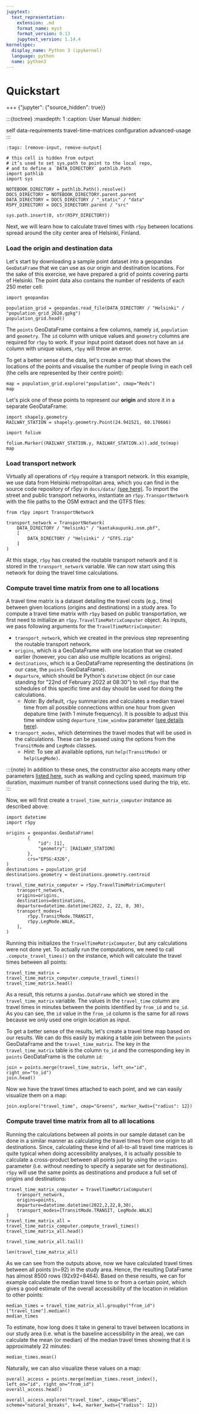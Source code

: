 ```yaml
---
jupytext:
  text_representation:
    extension: .md
    format_name: myst
    format_version: 0.13
    jupytext_version: 1.14.4
kernelspec:
  display_name: Python 3 (ipykernel)
  language: python
  name: python3
---
```


# Quickstart

+++ {"jupyter": {"source_hidden": true}}

:::{toctree}
:maxdepth: 1
:caption: User Manual
:hidden:

self
data-requirements
travel-time-matrices
configuration
advanced-usage
:::

```{code-cell}
:tags: [remove-input, remove-output]

# this cell is hidden from output
# it’s used to set sys.path to point to the local repo,
# and to define a `DATA_DIRECTORY` pathlib.Path
import pathlib
import sys

NOTEBOOK_DIRECTORY = pathlib.Path().resolve()
DOCS_DIRECTORY = NOTEBOOK_DIRECTORY.parent.parent
DATA_DIRECTORY = DOCS_DIRECTORY / "_static" / "data"
R5PY_DIRECTORY = DOCS_DIRECTORY.parent / "src"

sys.path.insert(0, str(R5PY_DIRECTORY))
```

Next, we will learn how to calculate travel times with `r5py` between locations spread around the city center area of Helsinki, Finland.

### Load the origin and destination data

Let's start by downloading a sample point dataset into a geopandas `GeoDataFrame` that we can use as our origin and destination locations. For the sake of this exercise, we have prepared a grid of points covering parts of Helsinki. The point data also contains the number of residents of each 250 meter cell:

```{code-cell}
import geopandas

population_grid = geopandas.read_file(DATA_DIRECTORY / "Helsinki" / "population_grid_2020.gpkg")
population_grid.head()
```

The `points` GeoDataFrame contains a few columns, namely `id`, `population` and `geometry`. The `id` column with unique values and `geometry` columns are required for `r5py` to work. If your input point dataset does not have an `id` column with unique values, `r5py` will throw an error.

To get a better sense of the data, let's create a map that shows the locations of the points and visualise the number of people living in each cell (the cells are represented by their centre point):

```{code-cell}
map = population_grid.explore("population", cmap="Reds")
map
```

Let's pick one of these points to represent our **origin** and store it in a separate GeoDataFrame:

```{code-cell}
import shapely.geometry
RAILWAY_STATION = shapely.geometry.Point(24.941521, 60.170666)
```

```{code-cell}
import folium

folium.Marker((RAILWAY_STATION.y, RAILWAY_STATION.x)).add_to(map)
map
```

### Load transport network

Virtually all operations of `r5py` require a transport network. In this example, we use data from Helsinki metropolitan area, which you can find in the source code repository of r5py in `docs/data/` [(see here)](https://github.com/r5py/r5py/tree/main/docs/data). To import the street and public transport networks, instantiate an `r5py.TransportNetwork` with the file paths to the OSM extract and the GTFS files:

```{code-cell}
from r5py import TransportNetwork

transport_network = TransportNetwork(
    DATA_DIRECTORY / "Helsinki" / "kantakaupunki.osm.pbf",
    [
        DATA_DIRECTORY / "Helsinki" / "GTFS.zip"
    ]
)
```

At this stage, `r5py` has created the routable transport network and it is stored in the `transport_network` variable. We can now start using this network for doing the travel time calculations.


### Compute travel time matrix from one to all locations

A travel time matrix is a dataset detailing the travel costs (e.g., time) between given locations (origins and destinations) in a study area. To compute a travel time matrix with `r5py` based on public transportation, we first need to initialize an `r5py.TravelTimeMatrixComputer` object. As inputs, we pass following arguments for the `TravelTimeMatrixComputer`:
- `transport_network`, which we created in the previous step representing the routable transport network.
- `origins`, which is a GeoDataFrame with one location that we created earlier (however, you can also use multiple locations as origins).
- `destinations`, which is a GeoDataFrame representing the destinations (in our case, the `points` GeoDataFrame).
- `departure`, which should be Python's `datetime` object (in our case standing for "22nd of February 2022 at 08:30") to tell `r5py` that the schedules of this specific time and day should be used for doing the calculations.
   - *Note*: By default, `r5py` summarizes and calculates a median travel time from all possible connections within one hour from given depature time (with 1 minute frequency). It is possible to adjust this time window using `departure_time_window` parameter ([see details here](r5py.RegionalTask)).
- `transport_modes`, which determines the travel modes that will be used in the calculations. These can be passed using the options from the `TransitMode` and `LegMode` classes.
  - *Hint*: To see all available options, run `help(TransitMode)` or `help(LegMode)`.

:::{note} In addition to these ones, the constructor also accepts many other parameters [listed here](https://r5py.readthedocs.io/en/stable/reference.html#r5py.RegionalTask), such as walking and cycling speed, maximum trip duration, maximum number of transit connections used during the trip, etc.
:::

Now, we will first create a `travel_time_matrix_computer` instance as described above:

```{code-cell}
import datetime
import r5py

origins = geopandas.GeoDataFrame(
        {
            "id": [1],
            "geometry": [RAILWAY_STATION]
        },
        crs="EPSG:4326",
)
destinations = population_grid
destinations.geometry = destinations.geometry.centroid

travel_time_matrix_computer = r5py.TravelTimeMatrixComputer(
    transport_network,
    origins=origins,
    destinations=destinations,
    departure=datetime.datetime(2022, 2, 22, 8, 30),
    transport_modes=[
        r5py.TransitMode.TRANSIT,
        r5py.LegMode.WALK,
    ],
)
```

Running this initializes the `TravelTimeMatrixComputer`, but any calculations were not done yet.
To actually run the computations, we need to call `.compute_travel_times()` on the instance, which will calculate the travel times between all points:

```{code-cell}
travel_time_matrix = travel_time_matrix_computer.compute_travel_times()
travel_time_matrix.head()
```

As a result, this returns a `pandas.DataFrame` which we stored in the `travel_time_matrix` variable. The values in the `travel_time` column are travel times in minutes between the points identified by `from_id` and `to_id`. As you can see, the `id` value in the `from_id` column is the same for all rows because we only used one origin location as input.

To get a better sense of the results, let's create a travel time map based on our results. We can do this easily by making a table join between the `points` GeoDataFrame and the `travel_time_matrix`. The key in the `travel_time_matrix` table is the column `to_id` and the corresponding key in `points` GeoDataFrame is the column `id`:

```{code-cell}
join = points.merge(travel_time_matrix, left_on="id", right_on="to_id")
join.head()
```

Now we have the travel times attached to each point, and we can easily visualize them on a map:

```{code-cell}
join.explore("travel_time", cmap="Greens", marker_kwds={"radius": 12})
```

### Compute travel time matrix from all to all locations

Running the calculations between all points in our sample dataset can be done in a similar manner as calculating the travel times from one origin to all destinations.
Since, calculating these kind of all-to-all travel time matrices is quite typical when doing accessibility analyses, it is actually possible to calculate a cross-product between all points just by using the `origins` parameter (i.e. without needing to specify a separate set for destinations). `r5py` will use the same points as destinations and produce a full set of origins and destinations:

```{code-cell}
travel_time_matrix_computer = TravelTimeMatrixComputer(
    transport_network,
    origins=points,
    departure=datetime.datetime(2022,2,22,8,30),
    transport_modes=[TransitMode.TRANSIT, LegMode.WALK]
)
travel_time_matrix_all = travel_time_matrix_computer.compute_travel_times()
travel_time_matrix_all.head()
```

```{code-cell}
travel_time_matrix_all.tail()
```

```{code-cell}
len(travel_time_matrix_all)
```

As we can see from the outputs above, now we have calculated travel times between all points (n=92) in the study area. Hence, the resulting DataFrame has almost 8500 rows (92x92=8464). Based on these results, we can for example calculate the median travel time to or from a certain point, which gives a good estimate of the overall accessibility of the location in relation to other points:

```{code-cell}
median_times = travel_time_matrix_all.groupby("from_id")["travel_time"].median()
median_times
```

To estimate, how long does it take in general to travel between locations in our study area (i.e. what is the baseline accessibility in the area), we can calculate the mean (or median) of the median travel times showing that it is approximately 22 minutes:

```{code-cell}
median_times.mean()
```

Naturally, we can also visualize these values on a map:

```{code-cell}
overall_access = points.merge(median_times.reset_index(), left_on="id", right_on="from_id")
overall_access.head()
```

```{code-cell}
overall_access.explore("travel_time", cmap="Blues", scheme="natural_breaks", k=4, marker_kwds={"radius": 12})
```
